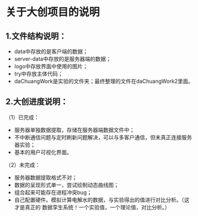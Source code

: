 # 关于大创项目的说明
## 1.文件结构说明：
+ data中存放的是客户端的数据；
+ server-data中存放的是服务器端的数据；
+ logo中存放界面中使用的图片；
+ try中存放主体代码；
+ daChuangWork是实验的文件夹；最终整理的文件在daChuangWork2里面。

## 2.大创进度说明：
（1）已完成：
+ 服务器单独数据提取，存储在服务器端数据文件中；
+ 不中断通信问题与定时刷新问题解决，可以与多客户通信，但未真正连接服务器实验；
+ 基本的用户可视化界面。

（2）未完成：
+ 服务器数据提取格式不对；
+ 数据的呈现形式单一，尝试绘制动态曲线图；
+ 组合起来可能存在进程冲突bug；
+ 自己配置硬件。模拟计算电解水的数据，与实验得出的值进行对比分析。（这才是真正的
数据孪生系统！一个实验值，一个理论值，对比分析。）